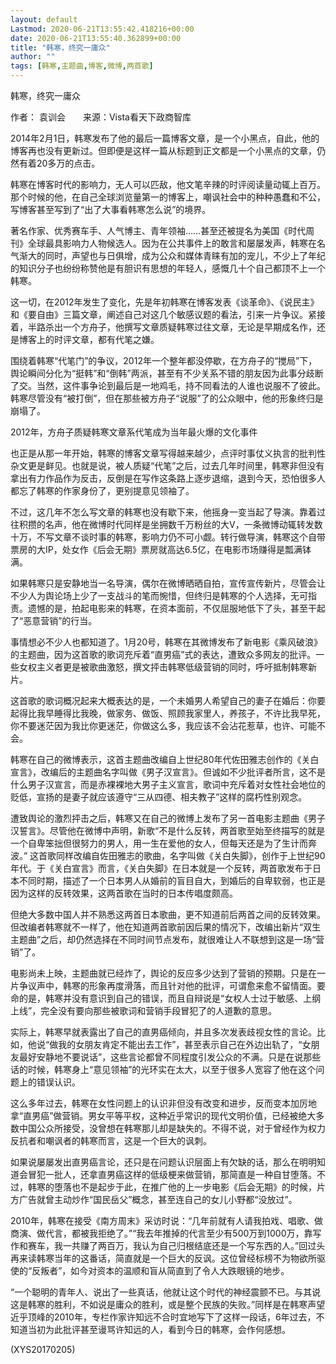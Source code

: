 ```yaml
---
layout: default
Lastmod: 2020-06-21T13:55:42.418216+00:00
date: 2020-06-21T13:55:40.362899+00:00
title: "韩寒，终究一庸众"
author: ""
tags: [韩寒,主题曲,博客,微博,两首歌]
---
```


韩寒，终究一庸众

作者： 袁训会　　来源：Vista看天下政商智库

2014年2月1日，韩寒发布了他的最后一篇博客文章，是一个小黑点，自此，他的博客再也没有更新过。但即便是这样一篇从标题到正文都是一个小黑点的文章，仍然有着20多万的点击。

韩寒在博客时代的影响力，无人可以匹敌，他文笔辛辣的时评阅读量动辄上百万。那个时候的他，在自己全球浏览量第一的博客上，嘲讽社会中的种种愚蠢和不公，写博客甚至写到了“出了大事看韩寒怎么说”的境界。

著名作家、优秀赛车手、人气博主、青年领袖……甚至还被提名为美国《时代周刊》全球最具影响力人物候选人。因为在公共事件上的敢言和屡屡发声，韩寒在名气渐大的同时，声望也与日俱增，成为公众和媒体青睐有加的宠儿，不少上了年纪的知识分子也纷纷称赞他是有胆识有思想的年轻人，感慨几十个自己都顶不上一个韩寒。

这一切，在2012年发生了变化，先是年初韩寒在博客发表《谈革命》、《说民主》和《要自由》三篇文章，阐述自己对这几个敏感议题的看法，引来一片争议。紧接着，半路杀出一个方舟子，他撰写文章质疑韩寒过往文章，无论是早期成名作，还是博客上的时评文章，都有代笔之嫌。

围绕着韩寒“代笔门”的争议，2012年一个整年都没停歇，在方舟子的“搅局”下，舆论瞬间分化为“挺韩”和“倒韩”两派，甚至有不少关系不错的朋友因为此事分歧断了交。当然，这件事争论到最后是一地鸡毛，持不同看法的人谁也说服不了彼此。韩寒尽管没有“被打倒”，但在那些被方舟子“说服”了的公众眼中，他的形象终归是崩塌了。

2012年，方舟子质疑韩寒文章系代笔成为当年最火爆的文化事件

也正是从那一年开始，韩寒的博客文章写得越来越少，点评时事仗义执言的批判性杂文更是鲜见。也就是说，被人质疑“代笔”之后，过去几年时间里，韩寒非但没有拿出有力作品作为反击，反倒是在写作这条路上逐步退缩，退到今天，恐怕很多人都忘了韩寒的作家身份了，更别提意见领袖了。

不过，这几年不怎么写文章的韩寒也没有歇下来，他摇身一变当起了导演。靠着过往积攒的名声，他在微博时代同样是坐拥数千万粉丝的大V，一条微博动辄转发数十万，不写文章不谈时事的韩寒，影响力仍不可小觑。转行做导演，韩寒这个自带票房的大IP，处女作《后会无期》票房就高达6.5亿，在电影市场赚得是瓢满钵满。

如果韩寒只是安静地当一名导演，偶尔在微博晒晒自拍，宣传宣传新片，尽管会让不少人为舆论场上少了一支战斗的笔而惋惜，但终归是韩寒的个人选择，无可指责。遗憾的是，拍起电影来的韩寒，在资本面前，不仅屈服地低下了头，甚至干起了“恶意营销”的行当。

事情想必不少人也都知道了。1月20号，韩寒在其微博发布了新电影《乘风破浪》的主题曲，因为这首歌的歌词充斥着“直男癌”式的表达，遭致众多网友的批评。一些女权主义者更是被歌曲激怒，撰文抨击韩寒低级营销的同时，呼吁抵制韩寒新片。

这首歌的歌词概况起来大概表达的是，一个未婚男人希望自己的妻子在婚后：你要起得比我早睡得比我晚，做家务、做饭、照顾我家里人，养孩子，不许比我早死，你不要迷茫因为我比你更迷茫，你做这么多，我应该不会沾花惹草，也许、可能不会。

韩寒在自己的微博表示，这首主题曲改编自上世纪80年代佐田雅志创作的《关白宣言》，改编后的主题曲名字叫做《男子汉宣言》。但诚如不少批评者所言，这不是什么男子汉宣言，而是赤裸裸地大男子主义宣言，歌词中充斥着对女性社会地位的贬低，宣扬的是妻子就应该遵守“三从四德、相夫教子”这样的腐朽性别观念。

遭致舆论的激烈抨击之后，韩寒又在自己的微博上发布了另一首电影主题曲《男子汉誓言》。尽管他在微博中声明，新歌“不是什么反转，两首歌至始至终描写的就是一个自卑笨拙但很努力的男人，用一生在爱他的女人，但每天还是为了生计而奔波。” 这首歌同样改编自佐田雅志的歌曲，名字叫做《关白失脚》，创作于上世纪90年代。于《关白宣言》而言，《关白失脚》在日本就是一个反转，两首歌发布于日本不同时期，描述了一个日本男人从婚前的盲目自大，到婚后的自卑软弱，也正是因为这样的反转效果，这两首歌在当时的日本传唱度颇高。

但绝大多数中国人并不熟悉这两首日本歌曲，更不知道前后两首之间的反转效果。但改编者韩寒就不一样了，他在知道两首歌前因后果的情况下，改编出新片“双生主题曲”之后，却仍然选择在不同时间节点发布，就很难让人不联想到这是一场“营销”了。

电影尚未上映，主题曲就已经炸了，舆论的反应多少达到了营销的预期。只是在一片争议声中，韩寒的形象再度滑落，而且针对他的批评，可谓愈来愈不留情面。要命的是，韩寒并没有意识到自己的错误，而且自辩说是“女权人士过于敏感、上纲上线”，完全没有要向那些被歌词和营销手段冒犯了的人道歉的意思。

实际上，韩寒早就表露出了自己的直男癌倾向，并且多次发表歧视女性的言论。比如，他说“做我的女朋友肯定不能出去工作”，甚至表示自己在外边出轨了，“女朋友最好安静地不要说话”，这些言论都曾不同程度引发公众的不满。只是在说那些话的时候，韩寒身上“意见领袖”的光环实在太大，以至于很多人宽容了他在这个问题上的错误认识。

这么多年过去，韩寒在女性问题上的认识非但没有改变和进步，反而变本加厉地拿“直男癌”做营销。男女平等平权，这种近乎常识的现代文明价值，已经被绝大多数中国公众所接受，没曾想在韩寒那儿却是缺失的。不得不说，对于曾经作为权力反抗者和嘲讽者的韩寒而言，这是一个巨大的讽刺。

如果说屡屡发出直男癌言论，还只是在问题认识层面上有欠缺的话，那么在明明知道会冒犯一批人，还拿直男癌这样的低级梗来做营销，那简直是一种自甘堕落。不过，韩寒的堕落也不是起步于此，在推广他的上一步电影《后会无期》的时候，片方广告就曾主动炒作“国民岳父”概念，甚至连自己的女儿小野都“没放过”。

2010年，韩寒在接受《南方周末》采访时说：“几年前就有人请我拍戏、唱歌、做商演、做代言，都被我拒绝了。”“我去年推掉的代言至少有500万到1000万，靠写作和赛车，我一共赚了两百万，我认为自己归根结底还是一个写东西的人。”回过头再来读韩寒当年的这番话，简直就是一个巨大的反讽。这位曾经标榜不为物欲所驱使的“反叛者”，如今对资本的温顺和盲从简直到了令人大跌眼镜的地步。

“一个聪明的青年人、说出了一些真话，他就让这个时代的神经震颤不已。与其说这是韩寒的胜利，不如说是庸众的胜利，或是整个民族的失败。”同样是在韩寒声望近乎顶峰的2010年，专栏作家许知远不合时宜地写下了这样一段话，6年过去，不知道当初为此批评甚至谩骂许知远的人，看到今日的韩寒，会作何感想。

(XYS20170205)

